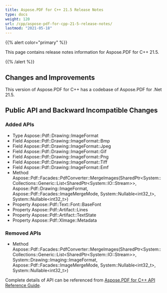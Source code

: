 ```yaml
---
title: Aspose.PDF for C++ 21.5 Release Notes
type: docs
weight: 120
url: /cpp/aspose-pdf-for-cpp-21-5-release-notes/
lastmod: "2021-05-18"
---
```


{{% alert color="primary" %}}

This page contains release notes information for Aspose.PDF for C++ 21.5.

{{% /alert %}}

## Changes and Improvements

This version of Aspose.PDF for C++ has a codebase of Aspose.PDF for .Net 21.5.

## Public API and Backward Incompatible Changes

### Added APIs

* Type Aspose::Pdf::Drawing::ImageFormat
* Field Aspose::Pdf::Drawing::ImageFormat::Bmp
* Field Aspose::Pdf::Drawing::ImageFormat::Jpeg
* Field Aspose::Pdf::Drawing::ImageFormat::Gif
* Field Aspose::Pdf::Drawing::ImageFormat::Png
* Field Aspose::Pdf::Drawing::ImageFormat::Tiff
* Field Aspose::Pdf::Drawing::ImageFormat::Emf
* Method Aspose::Pdf::Facades::PdfConverter::MergeImages(SharedPtr\<System::Collections::Generic::List\<SharedPtr\<System::IO::Stream\>\>, Aspose::Pdf::Drawing::ImageFormat, Aspose::Pdf::Facades::ImageMergeMode, System::Nullable\<int32_t\>, System::Nullable\<int32_t\>)
* Property Aspose::Pdf::Text::Font::BaseFont
* Property Aspose::Pdf::Artifact::Lines
* Property Aspose::Pdf::Artifact::TextState
* Property Aspose::Pdf::XImage::Metadata

### Removed APIs

* Method Aspose::Pdf::Facades::PdfConverter::MergeImages(SharedPtr\<System::Collections::Generic::List\<SharedPtr\<System::IO::Stream\>\>, System::Drawing::Imaging::ImageFormat, Aspose::Pdf::Facades::ImageMergeMode, System::Nullable\<int32_t\>, System::Nullable\<int32_t\>)

Complete details of API can be referenced from [Aspose.PDF for C++ API Reference Guide](https://apireference.aspose.com/pdf/cpp).
